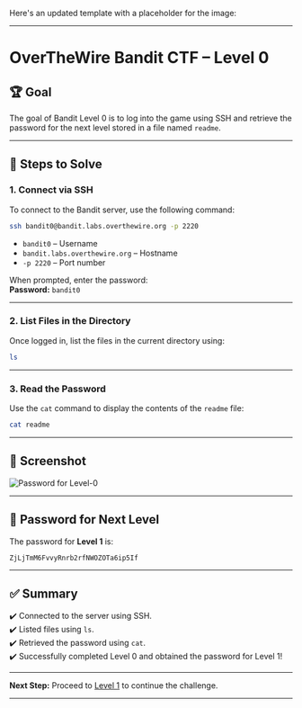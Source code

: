 Here's an updated template with a placeholder for the image:

---

# OverTheWire Bandit CTF – Level 0

## 🏆 **Goal**  
The goal of Bandit Level 0 is to log into the game using SSH and retrieve the password for the next level stored in a file named `readme`.

---

## 🚀 **Steps to Solve**

### 1. **Connect via SSH**  
To connect to the Bandit server, use the following command:

```bash
ssh bandit0@bandit.labs.overthewire.org -p 2220
```

- `bandit0` – Username  
- `bandit.labs.overthewire.org` – Hostname  
- `-p 2220` – Port number  

When prompted, enter the password:  
**Password:** `bandit0`

---

### 2. **List Files in the Directory**  
Once logged in, list the files in the current directory using:

```bash
ls
```

---

### 3. **Read the Password**  
Use the `cat` command to display the contents of the `readme` file:

```bash
cat readme
```

---

## 📸 **Screenshot**  
![Password for Level-0](https://github.com/user-attachments/assets/3c5127aa-eff1-4449-9a12-10f9eee33e47)


---

## 🔑 **Password for Next Level**  
The password for **Level 1** is:

```
ZjLjTmM6FvvyRnrb2rfNWOZOTa6ip5If
```

---

## ✅ **Summary**  
✔️ Connected to the server using SSH.  
✔️ Listed files using `ls`.  
✔️ Retrieved the password using `cat`.  
✔️ Successfully completed Level 0 and obtained the password for Level 1!  

---

**Next Step:** Proceed to [Level 1](https://overthewire.org/wargames/bandit/bandit1.html) to continue the challenge.  

---
